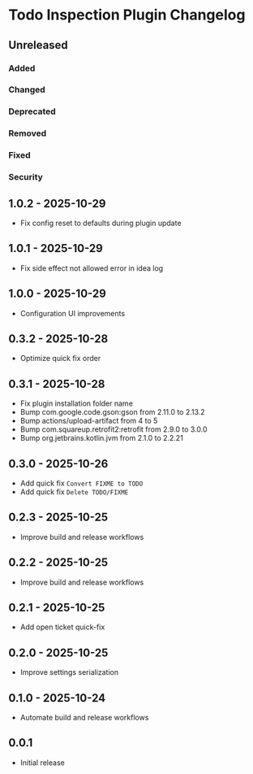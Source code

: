 <!-- Keep a Changelog guide -> https://keepachangelog.com -->

# Todo Inspection Plugin Changelog

## Unreleased

### Added

### Changed

### Deprecated

### Removed

### Fixed

### Security

## 1.0.2 - 2025-10-29

- Fix config reset to defaults during plugin update

## 1.0.1 - 2025-10-29

- Fix side effect not allowed error in idea log

## 1.0.0 - 2025-10-29

- Configuration UI improvements

## 0.3.2 - 2025-10-28

- Optimize quick fix order

## 0.3.1 - 2025-10-28

- Fix plugin installation folder name
- Bump com.google.code.gson:gson from 2.11.0 to 2.13.2
- Bump actions/upload-artifact from 4 to 5
- Bump com.squareup.retrofit2:retrofit from 2.9.0 to 3.0.0
- Bump org.jetbrains.kotlin.jvm from 2.1.0 to 2.2.21

## 0.3.0 - 2025-10-26

- Add quick fix `Convert FIXME to TODO`
- Add quick fix `Delete TODO/FIXME`

## 0.2.3 - 2025-10-25

- Improve build and release workflows

## 0.2.2 - 2025-10-25

- Improve build and release workflows

## 0.2.1 - 2025-10-25

- Add open ticket quick-fix

## 0.2.0 - 2025-10-25

- Improve settings serialization

## 0.1.0 - 2025-10-24

- Automate build and release workflows

## 0.0.1

- Initial release
